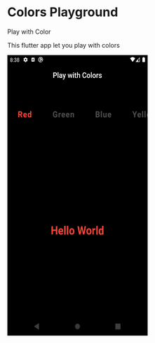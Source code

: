 # Colors Playground

Play with Color

This flutter app let you play with colors

<img src="preview/screenshot1.png" width=320 height=640>
